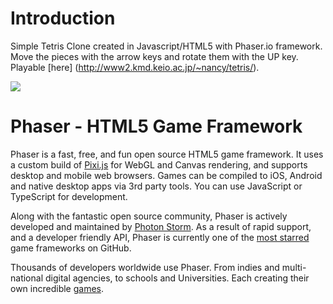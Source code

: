 # Introduction

Simple Tetris Clone created in Javascript/HTML5 with Phaser.io framework. Move the pieces with the arrow keys and rotate them with the UP key. Playable [here] (http://www2.kmd.keio.ac.jp/~nancy/tetris/).

<img src="https://i.imgur.com/rXFvZN0.png">

# Phaser - HTML5 Game Framework

Phaser is a fast, free, and fun open source HTML5 game framework. It uses a custom build of [Pixi.js](https://github.com/GoodBoyDigital/pixi.js/) for WebGL and Canvas rendering, and supports desktop and mobile web browsers. Games can be compiled to iOS, Android and native desktop apps via 3rd party tools. You can use JavaScript or TypeScript for development.

Along with the fantastic open source community, Phaser is actively developed and maintained by [Photon Storm](http://www.photonstorm.com). As a result of rapid support, and a developer friendly API, Phaser is currently one of the [most starred](https://github.com/showcases/javascript-game-engines) game frameworks on GitHub.

Thousands of developers worldwide use Phaser. From indies and multi-national digital agencies, to schools and Universities. Each creating their own incredible [games](http://phaser.io/games/).

